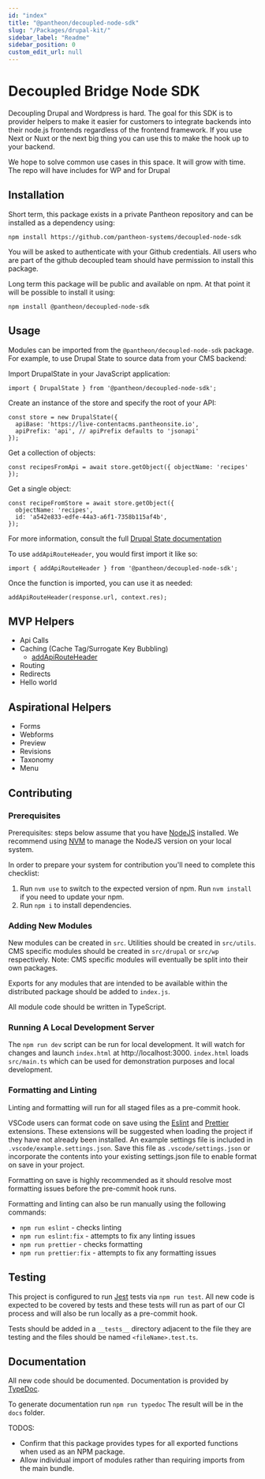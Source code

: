 ```yaml
---
id: "index"
title: "@pantheon/decoupled-node-sdk"
slug: "/Packages/drupal-kit/"
sidebar_label: "Readme"
sidebar_position: 0
custom_edit_url: null
---
```


# Decoupled Bridge Node SDK

Decoupling Drupal and Wordpress is hard. The goal for this SDK is to provider
helpers to make it easier for customers to integrate backends into their node.js
frontends regardless of the frontend framework. If you use Next or Nuxt or the
next big thing you can use this to make the hook up to your backend.

We hope to solve common use cases in this space. It will grow with time. The
repo will have includes for WP and for Drupal

## Installation

Short term, this package exists in a private Pantheon repository and can be
installed as a dependency using:

`npm install https://github.com/pantheon-systems/decoupled-node-sdk`

You will be asked to authenticate with your Github credentials. All users who
are part of the github decoupled team should have permission to install this
package.

Long term this package will be public and available on npm. At that point it
will be possible to install it using:

`npm install @pantheon/decoupled-node-sdk`

## Usage

Modules can be imported from the `@pantheon/decoupled-node-sdk` package. For
example, to use Drupal State to source data from your CMS backend:

Import DrupalState in your JavaScript application:

```
import { DrupalState } from '@pantheon/decoupled-node-sdk';
```

Create an instance of the store and specify the root of your API:

```
const store = new DrupalState({
  apiBase: 'https://live-contentacms.pantheonsite.io',
  apiPrefix: 'api', // apiPrefix defaults to 'jsonapi'
});
```

Get a collection of objects:

```
const recipesFromApi = await store.getObject({ objectName: 'recipes' });
```

Get a single object:

```
const recipeFromStore = await store.getObject({
  objectName: 'recipes',
  id: 'a542e833-edfe-44a3-a6f1-7358b115af4b',
});
```

For more information, consult the full [Drupal State documentation](https://drupal-state.netlify.app/)

To use `addApiRouteHeader`, you would first import it like so:

`import { addApiRouteHeader } from '@pantheon/decoupled-node-sdk';`

Once the function is imported, you can use it as needed:

`addApiRouteHeader(response.url, context.res);`

## MVP Helpers

- Api Calls
- Caching (Cache Tag/Surrogate Key Bubbling)
  - [addApiRouteHeader](modules/utils_addApiRouteHeader.html)
- Routing
- Redirects
- Hello world

## Aspirational Helpers

- Forms
- Webforms
- Preview
- Revisions
- Taxonomy
- Menu

## Contributing

### Prerequisites

Prerequisites: steps below assume that you have [NodeJS](https://nodejs.org/)
installed. We recommend using [NVM](https://github.com/nvm-sh/nvm) to manage the
NodeJS version on your local system.

In order to prepare your system for contribution you'll need to complete this
checklist:

1. Run `nvm use` to switch to the expected version of npm. Run `nvm install` if
   you need to update your npm.
2. Run `npm i` to install dependencies.

### Adding New Modules

New modules can be created in `src`. Utilities should be created in `src/utils`.
CMS specific modules should be created in `src/drupal` or `src/wp` respectively.
Note: CMS specific modules will eventually be split into their own packages.

Exports for any modules that are intended to be available within the distributed
package should be added to `index.js`.

All module code should be written in TypeScript.

### Running A Local Development Server

The `npm run dev` script can be run for local development. It will watch for
changes and launch `index.html` at http://localhost:3000. `index.html` loads
`src/main.ts` which can be used for demonstration purposes and local
development.

### Formatting and Linting

Linting and formatting will run for all staged files as a pre-commit hook.

VSCode users can format code on save using the
[Eslint](https://marketplace.visualstudio.com/items?itemName=dbaeumer.vscode-eslint)
and
[Prettier](https://marketplace.visualstudio.com/items?itemName=esbenp.prettier-vscode)
extensions. These extensions will be suggested when loading the project if they
have not already been installed. An example settings file is included in
`.vscode/example.settings.json`. Save this file as `.vscode/settings.json` or
incorporate the contents into your existing settings.json file to enable format
on save in your project.

Formatting on save is highly recommended as it should resolve most formatting
issues before the pre-commit hook runs.

Formatting and linting can also be run manually using the following commands:

- `npm run eslint` - checks linting
- `npm run eslint:fix` - attempts to fix any linting issues
- `npm run prettier` - checks formatting
- `npm run prettier:fix` - attempts to fix any formatting issues

## Testing

This project is configured to run [Jest](https://facebook.github.io/jest/) tests
via `npm run test`. All new code is expected to be covered by tests and these
tests will run as part of our CI process and will also be run locally as a
pre-commit hook.

Tests should be added in a `__tests__` directory adjacent to the file they are
testing and the files should be named `<fileName>.test.ts`.

## Documentation

All new code should be documented. Documentation is provided by
[TypeDoc](https://typedoc.org/).

To generate documentation run `npm run typedoc` The result will be in the `docs`
folder.

TODOS:

- Confirm that this package provides types for all exported functions when used
  as an NPM package.
- Allow individual import of modules rather than requiring imports from the main
  bundle.
